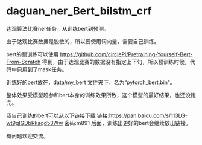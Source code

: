 # daguan_ner_Bert_bilstm_crf
达观算法比赛ner任务，从训练bert到预测。

由于达观比赛数据是脱敏的，所以要使用词向量，需要自己训练。

bert的预训练可以使用 https://github.com/circlePi/Pretraining-Yourself-Bert-From-Scratch
得到，由于达观比赛的数据没有指定上下句，所以预训练时候，代码中只用到了mask任务。

训练好的bert放在，data/my_bert 文件夹下，名为“pytorch_bert.bin"。

整体效果受模型超参和bert本身的训练效果所致，这个模型的最好结果，也还没跑完。

我自己训练的bert可以从以下链接下载
链接:https://pan.baidu.com/s/113LG-wt9gIGDbRkaqd53Ww  密码:m891
后面，训练出更好的bert会继续放出链接。

有问题欢迎交流。
